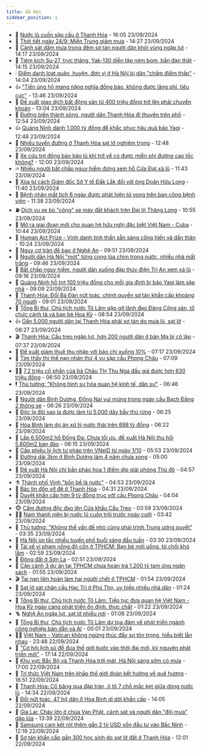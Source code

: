 ```yaml
---
title: Xã Hội
sidebar_position: 1
---
```


<!-- dantri-xa-hoi:START -->
- 🫣 [Nước lũ cuốn sập cầu ở Thanh Hóa](https://dantri.com.vn/xa-hoi/nuoc-lu-cuon-sap-cau-o-thanh-hoa-20240923224047425.htm) - 16:05 23/09/2024
- 💼 [Thời tiết ngày 24/9: Miền Trung giảm mưa](https://dantri.com.vn/xa-hoi/thoi-tiet-ngay-249-mien-trung-giam-mua-20240923212059968.htm) - 14:27 23/09/2024
- 🎊 [Cảnh sát dầm mưa trong đêm sơ tán người dân khỏi vùng ngập lụt](https://dantri.com.vn/xa-hoi/canh-sat-dam-mua-trong-dem-so-tan-nguoi-dan-khoi-vung-ngap-lut-20240923192201541.htm) - 14:17 23/09/2024
- 🙉 [Tiêm kích Su-27, trực thăng, Yak-130 diễn tập ném bom, bắn đạn thật](https://dantri.com.vn/xa-hoi/tiem-kich-su-27-truc-thang-yak-130-dien-tap-nem-bom-ban-dan-that-20240923194403040.htm) - 14:15 23/09/2024
- 🕯 [Điểm danh loạt quận, huyện, đơn vị ở Hà Nội bị dân &quot;chấm điểm thấp&quot;](https://dantri.com.vn/xa-hoi/diem-danh-loat-quan-huyen-don-vi-o-ha-noi-bi-dan-cham-diem-thap-20240923203959919.htm) - 14:04 23/09/2024
- 👍 [&quot;Tiền ủng hộ mang nặng nghĩa đồng bào, không được lãng phí, tiêu cực&quot;](https://dantri.com.vn/xa-hoi/tien-ung-ho-mang-nang-nghia-dong-bao-khong-duoc-lang-phi-tieu-cuc-20240923202114700.htm) - 13:46 23/09/2024
- 🤖 [Đề xuất giao dịch bất động sản từ 400 triệu đồng trở lên phải chuyển khoản](https://dantri.com.vn/xa-hoi/de-xuat-giao-dich-bat-dong-san-tu-400-trieu-dong-tro-len-phai-chuyen-khoan-20240923191048530.htm) - 13:04 23/09/2024
- 🙉 [Đường biến thành sông, người dân Thanh Hóa đi thuyền trên phố](https://dantri.com.vn/xa-hoi/duong-bien-thanh-song-nguoi-dan-thanh-hoa-di-thuyen-tren-pho-20240923185411204.htm) - 12:54 23/09/2024
- 👍 [Quảng Ninh dành 1.000 tỷ đồng để khắc phục hậu quả bão Yagi](https://dantri.com.vn/xa-hoi/quang-ninh-danh-1000-ty-dong-de-khac-phuc-hau-qua-bao-yagi-20240923191724833.htm) - 12:48 23/09/2024
- 🗽 [Nhiều tuyến đường ở Thanh Hóa sạt lở nghiêm trọng](https://dantri.com.vn/xa-hoi/nhieu-tuyen-duong-o-thanh-hoa-sat-lo-nghiem-trong-20240923175449452.htm) - 12:48 23/09/2024
- 🗽 [Xe cứu trợ đồng bào bão lũ khi trở về có được miễn phí đường cao tốc không?](https://dantri.com.vn/xa-hoi/xe-cuu-tro-dong-bao-bao-lu-khi-tro-ve-co-duoc-mien-phi-duong-cao-toc-khong-20240923174929615.htm) - 12:00 23/09/2024
- 🔥 [Nhiều người bất chấp nguy hiểm đứng xem hồ Cửa Đạt xả lũ](https://dantri.com.vn/xa-hoi/nhieu-nguoi-bat-chap-nguy-hiem-dung-xem-ho-cua-dat-xa-lu-20240923172300154.htm) - 11:43 23/09/2024
- 🦒 [Xóa tư cách Giám đốc Sở Y tế Đắk Lắk đối với ông Doãn Hữu Long](https://dantri.com.vn/xa-hoi/xoa-tu-cach-giam-doc-so-y-te-dak-lak-doi-voi-ong-doan-huu-long-20240923173255521.htm) - 11:40 23/09/2024
- 🧐 [Bệnh nhân mất tích 6 ngày được phát hiện tử vong trên ban công bệnh viện](https://dantri.com.vn/xa-hoi/benh-nhan-mat-tich-6-ngay-duoc-phat-hien-tu-vong-tren-ban-cong-benh-vien-20240923181547126.htm) - 11:38 23/09/2024
- ⛽️ [Dịch vụ xe bò &quot;cõng&quot; xe máy đắt khách trên Đại lộ Thăng Long](https://dantri.com.vn/xa-hoi/dich-vu-xe-bo-cong-xe-may-dat-khach-tren-dai-lo-thang-long-20240923174344669.htm) - 10:55 23/09/2024
- 🚀 [Mở ra giai đoạn mới cho quan hệ hữu nghị đặc biệt Việt Nam - Cuba](https://dantri.com.vn/xa-hoi/mo-ra-giai-doan-moi-cho-quan-he-huu-nghi-dac-biet-viet-nam-cuba-20240923174337863.htm) - 10:44 23/09/2024
- 🦒 [Human Act Prize - Vinh danh tinh thần sẵn sàng cống hiến và dấn thân](https://dantri.com.vn/xa-hoi/human-act-prize-vinh-danh-tinh-than-san-sang-cong-hien-va-dan-than-20240923165852289.htm) - 10:24 23/09/2024
- 🦅 [Nguy cơ tràn đê bao ở Nghệ An](https://dantri.com.vn/xa-hoi/nguy-co-tran-de-bao-o-nghe-an-20240923155315121.htm) - 09:51 23/09/2024
- 🚀 [Người dân Hà Nội &quot;mót&quot; từng cọng lúa chìm trong nước, nhiều nhà mất trắng](https://dantri.com.vn/xa-hoi/nguoi-dan-ha-noi-mot-tung-cong-lua-chim-trong-nuoc-nhieu-nha-mat-trang-20240923162334251.htm) - 09:46 23/09/2024
- 🦅 [Bất chấp nguy hiểm, người dân xuống đập thủy điện Trị An xem xả lũ](https://dantri.com.vn/xa-hoi/bat-chap-nguy-hiem-nguoi-dan-xuong-dap-thuy-dien-tri-an-xem-xa-lu-20240923145717161.htm) - 09:16 23/09/2024
- 🤠 [Quảng Ninh hỗ trợ 100 triệu đồng cho mỗi gia đình bị bão Yagi làm sập nhà](https://dantri.com.vn/xa-hoi/quang-ninh-ho-tro-100-trieu-dong-cho-moi-gia-dinh-bi-bao-yagi-lam-sap-nha-20240923153041166.htm) - 09:09 23/09/2024
- 💄 [Thanh Hóa: Đồi Bá Đàn nứt toác, chính quyền sơ tán khẩn cấp khoảng 70 người](https://dantri.com.vn/xa-hoi/thanh-hoa-doi-ba-dan-nut-toac-chinh-quyen-so-tan-khan-cap-khoang-70-nguoi-20240923152834587.htm) - 09:01 23/09/2024
- 🥷 [Tổng Bí thư, Chủ tịch nước Tô Lâm gặp gỡ lãnh đạo Đảng Cộng sản, tổ chức cánh tả và bạn bè Hoa Kỳ](https://dantri.com.vn/xa-hoi/tong-bi-thu-chu-tich-nuoc-to-lam-gap-go-lanh-dao-dang-cong-san-to-chuc-canh-ta-va-ban-be-hoa-ky-20240923155356369.htm) - 08:54 23/09/2024
- 👍 [Gần 5.000 người dân tại Thanh Hóa phải sơ tán do mưa lũ, sạt lở](https://dantri.com.vn/xa-hoi/gan-5000-nguoi-dan-tai-thanh-hoa-phai-so-tan-do-mua-lu-sat-lo-20240923150536294.htm) - 08:27 23/09/2024
- 🎬 [Thanh Hóa: Cầu treo ngập lụt, hơn 200 người dân ở bản Mạ bị cô lập](https://dantri.com.vn/xa-hoi/thanh-hoa-cau-treo-ngap-lut-hon-200-nguoi-dan-o-ban-ma-bi-co-lap-20240923142105783.htm) - 07:37 23/09/2024
- 🦒 [Đề xuất giảm thuế thu nhập với báo chí xuống 10%](https://dantri.com.vn/xa-hoi/de-xuat-giam-thue-thu-nhap-voi-bao-chi-xuong-10-20240923140628539.htm) - 07:17 23/09/2024
- 🌊 [Tìm thấy thi thể nạn nhân thứ 4 vụ sập cầu Phong Châu](https://dantri.com.vn/xa-hoi/tim-thay-thi-the-nan-nhan-thu-4-vu-sap-cau-phong-chau-20240923140310328.htm) - 07:09 23/09/2024
- 🧑‍💻 [7,2 triệu cổ phần của bà Châu Thị Thu Nga đấu giá được hơn 630 triệu đồng](https://dantri.com.vn/xa-hoi/72-trieu-co-phan-cua-ba-chau-thi-thu-nga-dau-gia-duoc-hon-630-trieu-dong-20240923133510718.htm) - 06:50 23/09/2024
- 🕴 [Thủ tướng: &quot;Không hình sự hóa quan hệ kinh tế, dân sự&quot;](https://dantri.com.vn/xa-hoi/thu-tuong-khong-hinh-su-hoa-quan-he-kinh-te-dan-su-20240923133846374.htm) - 06:46 23/09/2024
- 🤔 [Người dân Bình Dương, Đồng Nai vui mừng trong ngày cầu Bạch Đằng 2 thông xe](https://dantri.com.vn/xa-hoi/nguoi-dan-binh-duong-dong-nai-vui-mung-trong-ngay-cau-bach-dang-2-thong-xe-20240923115703017.htm) - 06:26 23/09/2024
- 💄 [Độc lạ đôi sao la được làm từ 5.000 dây bẫy thú rừng](https://dantri.com.vn/xa-hoi/doc-la-doi-sao-la-duoc-lam-tu-5000-day-bay-thu-rung-20240923091940854.htm) - 06:25 23/09/2024
- 🧠 [Hòa Bình làm dự án xử lý nước thải trên 688 tỷ đồng](https://dantri.com.vn/xa-hoi/hoa-binh-lam-du-an-xu-ly-nuoc-thai-tren-688-ty-dong-20240923114710518.htm) - 06:22 23/09/2024
- 🦣 [Lấp 6.500m2 hồ Đống Đa: Chưa tối ưu, đề xuất Hà Nội thu hồi 5.600m2 bán đảo](https://dantri.com.vn/xa-hoi/lap-6500m2-ho-dong-da-chua-toi-uu-de-xuat-ha-noi-thu-hoi-5600m2-ban-dao-20240923111507761.htm) - 06:15 23/09/2024
- 💫 [Cấp phiếu lý lịch tư pháp trên VNeID từ ngày 1/10](https://dantri.com.vn/xa-hoi/cap-phieu-ly-lich-tu-phap-tren-vneid-tu-ngay-110-20240923122753475.htm) - 05:53 23/09/2024
- 🚀 [Đường dài 3km ở Bình Dương làm 4 năm chưa xong](https://dantri.com.vn/xa-hoi/duong-dai-3km-o-binh-duong-lam-4-nam-chua-xong-20240917110945259.htm) - 05:00 23/09/2024
- 🤔 [Đề xuất Hà Nội chỉ bắn pháo hoa 1 điểm dịp giải phóng Thủ đô](https://dantri.com.vn/xa-hoi/de-xuat-ha-noi-chi-ban-phao-hoa-1-diem-dip-giai-phong-thu-do-20240923114555704.htm) - 04:57 23/09/2024
- ⚗️ [Thành phố Vinh &quot;bốn bề là nước&quot;](https://dantri.com.vn/xa-hoi/thanh-pho-vinh-bon-be-la-nuoc-20240923105442089.htm) - 04:53 23/09/2024
- 🫶 [Bác tin đồn vỡ đê ở Thanh Hóa](https://dantri.com.vn/xa-hoi/bac-tin-don-vo-de-o-thanh-hoa-20240923110923811.htm) - 04:31 23/09/2024
- 🌮 [Duyệt khẩn cấp hơn 9 tỷ đồng trục vớt cầu Phong Châu](https://dantri.com.vn/xa-hoi/duyet-khan-cap-hon-9-ty-dong-truc-vot-cau-phong-chau-20240923102557429.htm) - 04:04 23/09/2024
- 🐵 [Cấm đường độc đạo lên Cửa khẩu Cầu Treo](https://dantri.com.vn/xa-hoi/cam-duong-doc-dao-len-cua-khau-cau-treo-20240923102429623.htm) - 03:59 23/09/2024
- 🧑‍🏫 [Nam thanh niên bị nước lũ cuốn trôi trước ngày cưới](https://dantri.com.vn/xa-hoi/nam-thanh-nien-bi-nuoc-lu-cuon-troi-truoc-ngay-cuoi-20240923101243627.htm) - 03:42 23/09/2024
- 💫 [Thủ tướng: &quot;Không thể vấn đề nhỏ cũng phải trình Trung ương quyết&quot;](https://dantri.com.vn/xa-hoi/thu-tuong-khong-the-van-de-nho-cung-phai-trinh-trung-uong-quyet-20240923100140961.htm) - 03:35 23/09/2024
- 🦩 [Hà Nội ùn tắc nhiều tuyến phố buổi sáng đầu tuần](https://dantri.com.vn/xa-hoi/ha-noi-un-tac-nhieu-tuyen-pho-buoi-sang-dau-tuan-20240923100939002.htm) - 03:30 23/09/2024
- 🦄 [Tài xế vi phạm nồng độ cồn ở TPHCM: Bạn bè mời uống, từ chối khó lắm](https://dantri.com.vn/xa-hoi/tai-xe-vi-pham-nong-do-con-o-tphcm-ban-be-moi-uong-tu-choi-kho-lam-20240923082550918.htm) - 02:59 23/09/2024
- 💂 [Động đất ở Sơn La](https://dantri.com.vn/xa-hoi/dong-dat-o-son-la-20240923094011730.htm) - 02:51 23/09/2024
- 💄 [Cận cảnh 3 dự án tại TPHCM chưa hoàn trả 1.200 tỷ tạm ứng ngân sách](https://dantri.com.vn/xa-hoi/can-canh-3-du-an-tai-tphcm-chua-hoan-tra-1200-ty-tam-ung-ngan-sach-20240910124344063.htm) - 01:55 23/09/2024
- 🎬 [Tai nạn liên hoàn làm hai người chết ở TPHCM](https://dantri.com.vn/xa-hoi/tai-nan-lien-hoan-lam-hai-nguoi-chet-o-tphcm-20240923085220772.htm) - 01:54 23/09/2024
- 👀 [Sạt lở sát chân cầu Hạc Trì ở Phú Thọ, uy hiếp nhiều nhà dân](https://dantri.com.vn/xa-hoi/sat-lo-sat-chan-cau-hac-tri-o-phu-tho-uy-hiep-nhieu-nha-dan-20240923081734699.htm) - 01:24 23/09/2024
- 💃 [Tổng Bí thư, Chủ tịch nước Tô Lâm: Tiếp tục đưa quan hệ Việt Nam - Hoa Kỳ ngày càng phát triển ổn định, thực chất](https://dantri.com.vn/xa-hoi/tong-bi-thu-chu-tich-nuoc-to-lam-tiep-tuc-dua-quan-he-viet-nam-hoa-ky-ngay-cang-phat-trien-on-dinh-thuc-chat-20240923082217549.htm) - 01:22 23/09/2024
- 🪜 [Nghệ An ngập lụt, sạt lở nhiều nơi](https://dantri.com.vn/xa-hoi/nghe-an-ngap-lut-sat-lo-nhieu-noi-20240923074052002.htm) - 01:08 23/09/2024
- 📝 [Tổng Bí thư, Chủ tịch nước Tô Lâm dự tọa đàm về phát triển ngành công nghiệp bán dẫn và AI](https://dantri.com.vn/xa-hoi/tong-bi-thu-chu-tich-nuoc-to-lam-du-toa-dam-ve-phat-trien-nganh-cong-nghiep-ban-dan-va-ai-20240923070110116.htm) - 00:01 23/09/2024
- 🧑‍💻 [Việt Nam - Vatican không ngừng thúc đẩy sự tôn trọng, hiểu biết lẫn nhau](https://dantri.com.vn/xa-hoi/viet-nam-vatican-khong-ngung-thuc-day-su-ton-trong-hieu-biet-lan-nhau-20240923064825664.htm) - 23:48 22/09/2024
- 👺 [&quot;Cơ hội lịch sử để đưa thế giới bước vào thời đại mới, kỷ nguyên phát triển mới&quot;](https://dantri.com.vn/xa-hoi/co-hoi-lich-su-de-dua-the-gioi-buoc-vao-thoi-dai-moi-ky-nguyen-phat-trien-moi-20240923001352845.htm) - 17:14 22/09/2024
- 🌮 [Khu vực Bắc Bộ và Thanh Hóa trời mát, Hà Nội sáng sớm có mưa](https://dantri.com.vn/xa-hoi/khu-vuc-bac-bo-va-thanh-hoa-troi-mat-ha-noi-sang-som-co-mua-20240922210605150.htm) - 17:00 22/09/2024
- 🤭 [Trí thức Việt Nam trên khắp thế giới đoàn kết hướng về quê hương](https://dantri.com.vn/xa-hoi/tri-thuc-viet-nam-tren-khap-the-gioi-doan-ket-huong-ve-que-huong-20240922235055946.htm) - 16:51 22/09/2024
- 💪 [Thanh Hóa: Cố băng qua đập tràn, ô tô 7 chỗ mắc kẹt giữa dòng nước lũ](https://dantri.com.vn/xa-hoi/thanh-hoa-co-bang-qua-dap-tran-o-to-7-cho-mac-ket-giua-dong-nuoc-lu-20240922211543111.htm) - 14:34 22/09/2024
- 🧰 [Đồi nứt toác, 47 hộ dân ở Hòa Bình di dời khẩn cấp](https://dantri.com.vn/xa-hoi/doi-nut-toac-47-ho-dan-o-hoa-binh-di-doi-khan-cap-20240922205501027.htm) - 14:05 22/09/2024
- 🤡 [Gia Lai: Cháy lớn ở chùa Vạn Phật, cảnh sát và người dân &quot;đội mưa&quot; dập lửa](https://dantri.com.vn/xa-hoi/gia-lai-chay-lon-o-chua-van-phat-canh-sat-va-nguoi-dan-doi-mua-dap-lua-20240922200959247.htm) - 13:39 22/09/2024
- 🦆 [Samsung cam kết rót thêm gần 2 tỷ USD vốn đầu tư vào Bắc Ninh](https://dantri.com.vn/xa-hoi/samsung-cam-ket-rot-them-gan-2-ty-usd-von-dau-tu-vao-bac-ninh-20240922191350865.htm) - 12:19 22/09/2024
- 🦍 [Sơ tán khẩn cấp gần 300 học sinh do sạt lở đất ở Thanh Hóa](https://dantri.com.vn/xa-hoi/so-tan-khan-cap-gan-300-hoc-sinh-do-sat-lo-dat-o-thanh-hoa-20240922184138879.htm) - 12:01 22/09/2024<!-- dantri-xa-hoi:END -->
